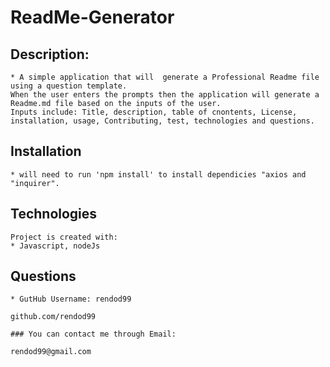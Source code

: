 # ReadMe-Generator 



## Description:
```
* A simple application that will  generate a Professional Readme file using a question template.
When the user enters the prompts then the application will generate a Readme.md file based on the inputs of the user. 
Inputs include: Title, description, table of cnontents, License, installation, usage, Contributing, test, technologies and questions.    
```
            
## Installation
```
* will need to run 'npm install' to install dependicies "axios and "inquirer".
```
       
            
## Technologies
```
Project is created with:
* Javascript, nodeJs
```          
            
## Questions
```
* GutHub Username: rendod99

github.com/rendod99
```
```
### You can contact me through Email:

rendod99@gmail.com
```